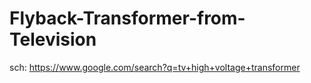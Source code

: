 # Flyback-Transformer-from-Television
sch: https://www.google.com/search?q=tv+high+voltage+transformer
